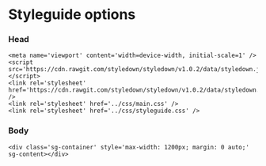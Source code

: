 # Styleguide options

### Head

    <meta name='viewport' content='width=device-width, initial-scale=1' />
    <script src='https://cdn.rawgit.com/styledown/styledown/v1.0.2/data/styledown.js'></script>
    <link rel='stylesheet' href='https://cdn.rawgit.com/styledown/styledown/v1.0.2/data/styledown.css' />
    <link rel='stylesheet' href='../css/main.css' />
    <link rel='stylesheet' href='../css/styleguide.css' />

### Body
    <div class='sg-container' style='max-width: 1200px; margin: 0 auto;'  sg-content></div>
